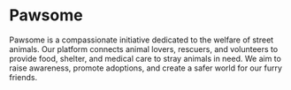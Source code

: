 # Pawsome
Pawsome is a compassionate initiative dedicated to the welfare of street animals. Our platform connects animal lovers, rescuers, and volunteers to provide food, shelter, and medical care to stray animals in need. We aim to raise awareness, promote adoptions, and create a safer world for our furry friends. 
